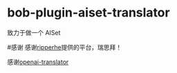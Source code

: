 # bob-plugin-aiset-translator
致力于做一个 AISet

#感谢
感谢[ripperhe](https://github.com/ripperhe)提供的平台，瑞思拜！ 

感谢[openai-translator](https://github.com/openai-translator/bob-plugin-openai-translator)
